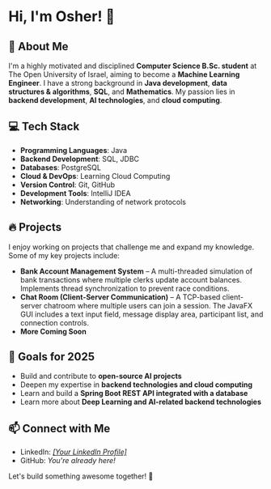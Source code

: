 # Hi, I'm Osher! 👋

## 🚀 About Me

I'm a highly motivated and disciplined **Computer Science B.Sc. student** at The Open University of Israel, aiming to become a **Machine Learning Engineer**. I have a strong background in **Java development**, **data structures & algorithms**, **SQL**, and **Mathematics**. My passion lies in **backend development**, **AI technologies**, and **cloud computing**.

## 💻 Tech Stack

- **Programming Languages**: Java
- **Backend Development**: SQL, JDBC
- **Databases**: PostgreSQL
- **Cloud & DevOps**: Learning Cloud Computing
- **Version Control**: Git, GitHub
- **Development Tools**: IntelliJ IDEA
- **Networking**: Understanding of network protocols

## 🔥 Projects

I enjoy working on projects that challenge me and expand my knowledge. Some of my key projects include:

- **Bank Account Management System** – A multi-threaded simulation of bank transactions where multiple clerks update account balances. Implements thread synchronization to prevent race conditions.
- **Chat Room (Client-Server Communication)** – A TCP-based client-server chatroom where multiple users can join a session. The JavaFX GUI includes a text input field, message display area, participant list, and connection controls.
- **More Coming Soon**

## 🎯 Goals for 2025

- Build and contribute to **open-source AI projects**
- Deepen my expertise in **backend technologies and cloud computing**
- Learn and build a **Spring Boot REST API integrated with a database**
- Learn more about **Deep Learning and AI-related backend technologies**



## 📫 Connect with Me

- LinkedIn: *[[Your LinkedIn Profile]](https://www.linkedin.com/in/osher-akshikar-63443b23b/)*
- GitHub: *You're already here!*

Let's build something awesome together! 🚀

